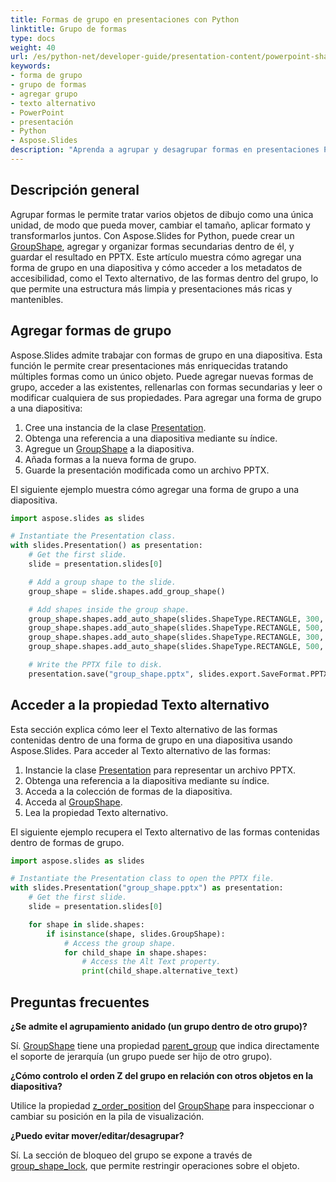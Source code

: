 ```yaml
---
title: Formas de grupo en presentaciones con Python
linktitle: Grupo de formas
type: docs
weight: 40
url: /es/python-net/developer-guide/presentation-content/powerpoint-shapes/shape-types/group/
keywords:
- forma de grupo
- grupo de formas
- agregar grupo
- texto alternativo
- PowerPoint
- presentación
- Python
- Aspose.Slides
description: "Aprenda a agrupar y desagrupar formas en presentaciones PowerPoint y OpenDocument usando Aspose.Slides for Python—guía rápida, paso a paso, con código gratuito."
---
```


## **Descripción general**

Agrupar formas le permite tratar varios objetos de dibujo como una única unidad, de modo que pueda mover, cambiar el tamaño, aplicar formato y transformarlos juntos. Con Aspose.Slides for Python, puede crear un [GroupShape](https://reference.aspose.com/slides/python-net/aspose.slides/groupshape/), agregar y organizar formas secundarias dentro de él, y guardar el resultado en PPTX. Este artículo muestra cómo agregar una forma de grupo en una diapositiva y cómo acceder a los metadatos de accesibilidad, como el Texto alternativo, de las formas dentro del grupo, lo que permite una estructura más limpia y presentaciones más ricas y mantenibles.

## **Agregar formas de grupo**

Aspose.Slides admite trabajar con formas de grupo en una diapositiva. Esta función le permite crear presentaciones más enriquecidas tratando múltiples formas como un único objeto. Puede agregar nuevas formas de grupo, acceder a las existentes, rellenarlas con formas secundarias y leer o modificar cualquiera de sus propiedades. Para agregar una forma de grupo a una diapositiva:

1. Cree una instancia de la clase [Presentation](https://reference.aspose.com/slides/python-net/aspose.slides/presentation/).
2. Obtenga una referencia a una diapositiva mediante su índice.
3. Agregue un [GroupShape](https://reference.aspose.com/slides/python-net/aspose.slides/groupshape/) a la diapositiva.
4. Añada formas a la nueva forma de grupo.
5. Guarde la presentación modificada como un archivo PPTX.

El siguiente ejemplo muestra cómo agregar una forma de grupo a una diapositiva.

```py
import aspose.slides as slides

# Instantiate the Presentation class.
with slides.Presentation() as presentation:
    # Get the first slide.
    slide = presentation.slides[0]

    # Add a group shape to the slide.
    group_shape = slide.shapes.add_group_shape()

    # Add shapes inside the group shape.
    group_shape.shapes.add_auto_shape(slides.ShapeType.RECTANGLE, 300, 100, 100, 100)
    group_shape.shapes.add_auto_shape(slides.ShapeType.RECTANGLE, 500, 100, 100, 100)
    group_shape.shapes.add_auto_shape(slides.ShapeType.RECTANGLE, 300, 300, 100, 100)
    group_shape.shapes.add_auto_shape(slides.ShapeType.RECTANGLE, 500, 300, 100, 100)

    # Write the PPTX file to disk.
    presentation.save("group_shape.pptx", slides.export.SaveFormat.PPTX)
```

## **Acceder a la propiedad Texto alternativo**

Esta sección explica cómo leer el Texto alternativo de las formas contenidas dentro de una forma de grupo en una diapositiva usando Aspose.Slides. Para acceder al Texto alternativo de las formas:

1. Instancie la clase [Presentation](https://reference.aspose.com/slides/python-net/aspose.slides/presentation/) para representar un archivo PPTX.
2. Obtenga una referencia a la diapositiva mediante su índice.
3. Acceda a la colección de formas de la diapositiva.
4. Acceda al [GroupShape](https://reference.aspose.com/slides/python-net/aspose.slides/groupshape/).
5. Lea la propiedad Texto alternativo.

El siguiente ejemplo recupera el Texto alternativo de las formas contenidas dentro de formas de grupo.

```py
import aspose.slides as slides

# Instantiate the Presentation class to open the PPTX file.
with slides.Presentation("group_shape.pptx") as presentation:
    # Get the first slide.
    slide = presentation.slides[0]

    for shape in slide.shapes:
        if isinstance(shape, slides.GroupShape):
            # Access the group shape.
            for child_shape in shape.shapes:
                # Access the Alt Text property.
                print(child_shape.alternative_text)
```

## **Preguntas frecuentes**

**¿Se admite el agrupamiento anidado (un grupo dentro de otro grupo)?**

Sí. [GroupShape](https://reference.aspose.com/slides/python-net/aspose.slides/groupshape/) tiene una propiedad [parent_group](https://reference.aspose.com/slides/python-net/aspose.slides/groupshape/parent_group/) que indica directamente el soporte de jerarquía (un grupo puede ser hijo de otro grupo).

**¿Cómo controlo el orden Z del grupo en relación con otros objetos en la diapositiva?**

Utilice la propiedad [z_order_position](https://reference.aspose.com/slides/python-net/aspose.slides/groupshape/z_order_position/) del [GroupShape](https://reference.aspose.com/slides/python-net/aspose.slides/groupshape/) para inspeccionar o cambiar su posición en la pila de visualización.

**¿Puedo evitar mover/editar/desagrupar?**

Sí. La sección de bloqueo del grupo se expone a través de [group_shape_lock](https://reference.aspose.com/slides/python-net/aspose.slides/groupshape/group_shape_lock/), que permite restringir operaciones sobre el objeto.